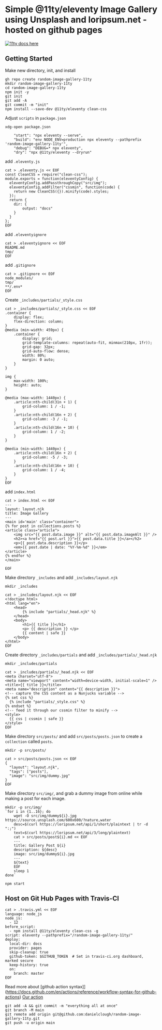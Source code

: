 # Simple @11ty/eleventy Image Gallery using Unsplash and loripsum.net - hosted on github pages

[![11ty docs here](https://www.11ty.dev/img/possum-balloon-original.webp)](https://www.11ty.dev/docs/)

## Getting Started

Make new directory, init, and install

```
gh repo create random-image-gallery-11ty
mkdir random-image-gallery-11ty
cd random-image-gallery-11ty
npm init -y
git init
git add -A
git commit -m "init"
npm install --save-dev @11ty/eleventy clean-css
```

Adjust `scripts` in `package.json`

`xdg-open package.json`

```
    "start": "npx eleventy --serve",
    "build": "env NODE_ENV=production npx eleventy --pathprefix 'random-image-gallery-11ty'",
    "debug": "DEBUG=* npx eleventy",
    "dry": "npx @11ty/eleventy --dryrun"

```
add `.eleventy.js`

```
cat > .eleventy.js << EOF
const CleanCSS = require("clean-css");
module.exports = function(eleventyConfig) {
  eleventyConfig.addPassthroughCopy("src/img");
  eleventyConfig.addFilter("cssmin", function(code) {
    return new CleanCSS({}).minify(code).styles;
  });
  return {
    dir: {
        output: "docs"
   	}
  }
};
EOF
```

add `.eleventyignore`
```
cat > .eleventyignore << EOF
README.md
tmp/
EOF
```

add `.gitignore`
```
cat > .gitignore << EOF
node_modules/
tmp/
**/.env*
EOF
```

Create `_includes/partials/_style.css`

```
cat > _includes/partials/_style.css << EOF
.container {
	display: flex;
	flex-direction: column;
}
@media (min-width: 459px) {
	.container {
		display: grid;
		grid-template-columns: repeat(auto-fit, minmax(210px, 1fr));
		grid-gap: 32px;
		grid-auto-flow: dense;
		width: 80%;
		margin: 0 auto;
	}
}

img {
	max-width: 100%;
	height: auto;
}

@media (max-width: 1440px) {
	.article:nth-child(31n + 1) {
		grid-column: 1 / -1;
	}
	.article:nth-child(16n + 2) {
		grid-column: -3 / -1;
	}
	.article:nth-child(16n + 10) {
		grid-column: 1 / -2;
	}
}

@media (min-width: 1440px) {
	.article:nth-child(16n + 2) {
		grid-column: -5 / -3;
	}
	.article:nth-child(16n + 10) {
		grid-column: 1 / -4;
	}
}
EOF
```


add `index.html`

```
cat > index.html << EOF
---
layout: layout.njk
title: Image Gallery
---
<main id='main' class="container">
{% for post in collections.posts %}
<article class="article">
    <img src="{{ post.data.image }}" alt="{{ post.data.imageAlt }}" />
    <h2><a href="{{ post.url }}">{{ post.data.title }}</a></h2>
    <p>{{ post.data.description }}</p>
    <em>{{ post.date | date: "%Y-%m-%d" }}</em>
</article>
{% endfor %}
</main>

EOF
```

Make directory `_includes` and add `_includes/layout.njk` 

```
mkdir _includes

cat > _includes/layout.njk << EOF
<!doctype html>
<html lang="en">
	<head>
		{% include "partials/_head.njk" %}
	</head>
    <body>
        <h1>{{ title }}</h1>
        <p> {{ description }} </p>
        {{ content | safe }}
    </body>
</html>
EOF
```

Create directory `_includes/partials` and add `_includes/partials/_head.njk`
```
mkdir _includes/partials

cat > _includes/partials/_head.njk << EOF
<meta charset="utf-8">
<meta name="viewport" content="width=device-width, initial-scale=1" /> 
<title>{{ title }}</title>
<meta name="description" content="{{ description }}">
<!-- capture the CSS content as a Nunjucks variable -->
{% set css %}
  {% include "partials/_style.css" %}
{% endset %}
<!-- feed it through our cssmin filter to minify -->
<style>
  {{ css | cssmin | safe }}
</style>
EOF
```

Make directory `src/posts/` and add `src/posts/posts.json` to create a `collection` called `posts`.
```
mkdir -p src/posts/

cat > src/posts/posts.json << EOF
{
  "layout": "layout.njk",
  "tags": ["posts"],
  "image": "src/img/dummy.jpg"
}
EOF
```

Make directory `src/img/`, and grab a dummy image from online while making a post for each image.

```
mkdir -p src/img/
`for i in {1..16}; do
	wget -O src/img/dummy${i}.jpg https://source.unsplash.com/600x600/?nature,water
	desc=$(curl https://loripsum.net/api/1/short/plaintext | tr -d ":;")
	text=$(curl https://loripsum.net/api/3/long/plaintext)
	cat > src/posts/post${i}.md << EOF
	---
	title: Gallery Post ${i}
	description: ${desc}
	image: src/img/dummy${i}.jpg
	---
	${text}
	EOF
	sleep 1
done`
```


`npm start`

## Host on Git Hub Pages with Travis-CI


```
cat > .travis.yml << EOF
language: node_js
node_js:
  - 12
before_script:
  - npm install @11ty/eleventy clean-css -g 
script: eleventy --pathprefix="/random-image-gallery-11ty/"
deploy:
  local-dir: docs
  provider: pages
  skip-cleanup: true
  github-token: $GITHUB_TOKEN  # Set in travis-ci.org dashboard, marked secure
  keep-history: true
  on:
    branch: master
EOF
```
Read more about [github action syntax]](https://docs.github.com/en/actions/reference/workflow-syntax-for-github-actions)
[Our action](https://github.com/peaceiris/actions-gh-pages)

```
git add -A && git commit -m "everything all at once"
git branch -M main
git remote add origin git@github.com:danielclough/random-image-gallery-11ty.git
git push -u origin main
```